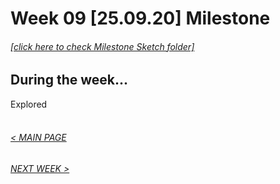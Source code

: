 # Week 09 [25.09.20] Milestone
###### [[click here to check Milestone Sketch folder]](https://github.com/hunoong/slave2-A/tree/master/week09%20MILESTONE)
## During the week...
Explored
<br/>
<br/>

###### [< MAIN PAGE](https://hunoong.github.io/slave2-A/)
###### [NEXT WEEK >](https://hunoong.github.io/slave2-A/week10/)
